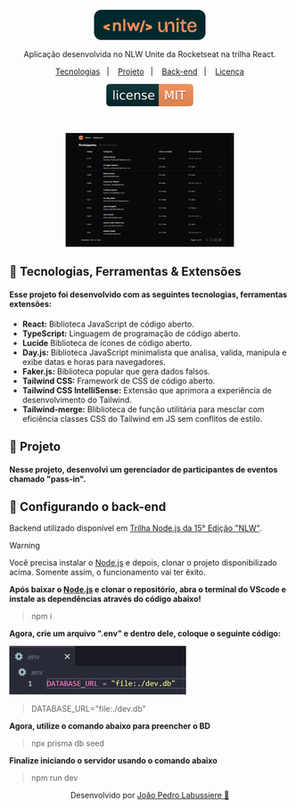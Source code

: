 <p align="center">
  <img alt="Logo NLW Expert - Rocketseat" src="src\image\logo.png" width="200px" />
</p>

<p align="center">
Aplicação desenvolvida no NLW Unite da Rocketseat na trilha React.
</p>

<p align="center">
  <a href="#🧠-tecnologias-ferramentas--extensões">Tecnologias</a>&nbsp;&nbsp;&nbsp;|&nbsp;&nbsp;&nbsp;
  <a href="#🚀-projeto">Projeto</a>&nbsp;&nbsp;&nbsp;|&nbsp;&nbsp;&nbsp;
  <a href="#🔧-configurando-o-back-end">Back-end</a>&nbsp;&nbsp;&nbsp;|&nbsp;&nbsp;&nbsp;
  <a href="#memo-licença">Licença</a>
</p>

<p align="center">
  <img alt="License" src="src\image\license.svg">
</p>

<br>

<p align="center">
  <img alt="Preview do projeto desenvolvido." src="src\image\preview.png" width="60%">
</p>


## 🧠 Tecnologias, Ferramentas & Extensões

#### Esse projeto foi desenvolvido com as seguintes tecnologias, ferramentas extensões:

- **React:** Biblioteca JavaScript de código aberto.
- **TypeScript:** Linguagem de programação de código aberto.
- **Lucide** Biblioteca de ícones de código aberto.
- **Day.js:** Biblioteca JavaScript minimalista que analisa, valida, manipula e exibe datas e horas para navegadores.
- **Faker.js:** Biblioteca popular que gera dados falsos.
- **Tailwind CSS:** Framework de CSS de código aberto.
- **Tailwind CSS IntelliSense:** Extensão que aprimora a experiência de desenvolvimento do Tailwind.
- **Tailwind-merge:** Bliblioteca de função utilitária para mesclar com eficiência classes CSS do Tailwind em JS sem conflitos de estilo.

## 🚀 Projeto

#### Nesse projeto, desenvolvi um gerenciador de participantes de eventos chamado "pass-in". 

## 🔧 Configurando o back-end

Backend utilizado disponível em [Trilha Node.js da 15° Edição "NLW"](https://github.com/JPLabussiereF/Trilha-Nodejs-15Edicao-NLW).

> [!WARNING]
> Você precisa instalar o [Node.js](https://nodejs.org/en/download/) e depois, clonar o projeto disponibilizado acima. Somente assim, o funcionamento vai ter êxito.

**Após baixar o [Node.js](https://nodejs.org/en/download/) e clonar o repositório, abra o terminal do VScode e instale as dependências através do código abaixo!**

> npm i

**Agora, crie um arquivo ".env" e dentro dele, coloque o seguinte código:**

<p>
  <img alt="License" src="src\image\env.png">
</p>

> DATABASE_URL="file:./dev.db"

**Agora, utilize o comando abaixo para preencher o BD**

> npx prisma db seed

**Finalize iniciando o servidor usando o comando abaixo**

> npm run dev

<p align="center">
  Desenvolvido por <a href="https://www.linkedin.com/in/jo%C3%A3o-pedro-labussiere-fran%C3%A7a-550937282/">João Pedro Labussiere 💜<a>
</p>





